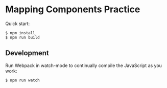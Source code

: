 # Mapping Components Practice

Quick start:

```
$ npm install
$ npm run build
````

## Development

Run Webpack in watch-mode to continually compile the JavaScript as you work:

```
$ npm run watch
```
